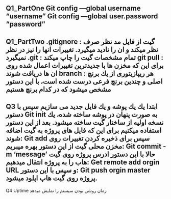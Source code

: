 Q1_PartOne
Git config —global username “username”
Git config —global user.password “password”
--------------------------------------------------------------------------------------------------------------------------------------------
Q1_PartTwo
.gitignore : گيت از فايل مد نظر صرف نظر ميكند و ان را ناديد ميگيرد. تغييرات انها را نيز در نظر نميگيرد
.git : تمام مشخصات گيت را چاپ ميكند
git pull : براى اين كه مخزن ها با جديدترين تغييرات اعمال شده روى ان ها دريافت شوند
branch : هر ريپازيتورى از يك برنچ اصلى و چندين برنچ فرعى درست شده است، با اين دستور مشخص ميشود كه در كدام برنچ هستيم
--------------------------------------------------------------------------------------------------------------------------------------------
Q3
ابتدا يك يك پوشه و يك فايل جديد مى سازيم سپس با دستور 
Git init
به صورت پنهان در پوشه ساخته شده، يك نسخه اوليه از ساختار گيت ساخته ميشود.
بعد از اين دستور استفاده ميكنيم براى اين كه فايل هاى پروژه به گيت اضافه شوند:
Git add
سپس براى ذخيره كردن تغييرات روى مخزن محلى گيت از اين دستور بهره ميبريم:
Git commit -m ‘message’
حالا با اين دستور ادرس پروژه روى گيت هاب را به پروژه انتقال ميدهيم:
Get remote add orgin URL
و سپس با اين دستور:
Git push orgin master
پروژه روى گيت هاپ اپلود ميشود.
--------------------------------------------------------------------------------------------------------------------------------------------
Q4
Uptime
زمان روشن بودن سيستم را نمايش ميدهد



